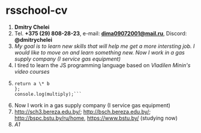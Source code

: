 # rsschool-cv

1. **Dmitry Chelei**
2. Tel. **+375 (29) 808-28-23**, e-mail: **dima09072001@mail.ru**, Discord: **@dmitrychelei**
3. _My goal is to learn new skills that will help me get a more intersting job. I would like to move on and learn something new. Now I work in a gas supply company (I service gas equipment)_
4. I tired to learn the JS programming language based on _Vladilen Minin's video courses_
5. ````function multiply(a = 40, b = 4){
   return a \* b
   };
   console.log(multiply);```
   ````
6. Now I work in a gas supply company (I service gas equipment)
7. http://sch3.bereza.edu.by/; http://bsch.bereza.edu.by/; http://bspc.bstu.by/ru/home, https://www.bstu.by/ (studying now)
8. _A1_
